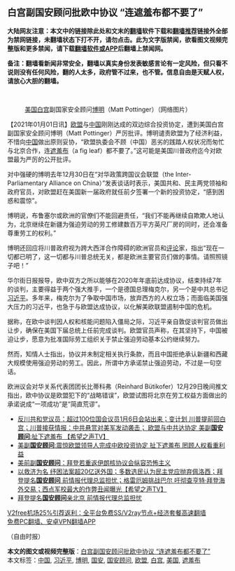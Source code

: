  <h2>白宫副国安顾问批欧中协议 “连遮羞布都不要了”</h2> <p class="notice"><b>大陆网友注意：本文中的链接除此处和文末的<a href="https://github.com/bannedbook/fanqiang" >翻墙</a>软件下载和<a href="https://github.com/killgcd/justmysocks/blob/master/README.md">翻墙推荐</a>链接外全部为禁网链接，未翻墙状态下打不开，请勿点击。此为文字版禁闻，欲看图文视频完整版和更多禁闻，请下载<a href="https://github.com/bannedbook/fanqiang">翻墙软件或APP</a>后翻墙上禁闻网。</p><p>备注：翻墙看新闻非常安全，翻墙以真实身份发表敏感言论有一定风险，但只看不说则没有任何风险，翻的人太多，政府管不过来，也不管。信息自由是天赋人权，请放心大胆的翻墙。</b></p>  <div class="entry"> <br /> <figure><figcaption class="wp-caption-text"><a href="https://www.bannedbook.org/bnews/tag/%e7%be%8e%e5%9b%bd/" class="st_tag internal_tag" rel="tag" title="标签 美国 下的日志">美国</a><a href="https://www.bannedbook.org/bnews/tag/%e7%99%bd%e5%ae%ab/" class="st_tag internal_tag" rel="tag" title="标签 白宫 下的日志">白宫</a>副国家安全顾问<a href="https://www.bannedbook.org/bnews/tag/%E5%8D%9A%E6%98%8E/" class="st_tag internal_tag" rel="tag" title="标签 博明 下的日志">博明</a>（Matt Pottinger）（网络图片）</figcaption></figure> <p>【2021年01月01日讯】<a href="https://www.bannedbook.org/bnews/tag/%e6%ac%a7%e7%9b%9f/" class="st_tag internal_tag" rel="tag" title="标签 欧盟 下的日志">欧盟</a>与<span class='wp_keywordlink_affiliate'><a href="https://www.bannedbook.org/" title="中国" target="_blank">中国</a></span>刚刚达成的双边综合投资协定，遭到美国白宫副国家安全顾问博明（Matt Pottinger）严厉批评。博明谴责欧盟为了经济利益，不惜向<a href="https://www.bannedbook.org/bnews/tag/%E4%B8%AD%E5%9B%BD/" class="st_tag internal_tag" rel="tag" title="标签 中国 下的日志">中国</a>做出原则妥协，“欧盟执委会不顾（中国）恶劣的践踏人权状况而匆忙与北京合作，连<a href="https://www.bannedbook.org/bnews/tag/%E9%81%AE%E7%BE%9E%E5%B8%83/" class="st_tag internal_tag" rel="tag" title="标签 遮羞布 下的日志">遮羞布</a>（a fig leaf）都不要了。”这可能是美国川普政府迄今对欧盟最为严厉的公开批评。</p> <p>对中强硬的博明去年12月30日在“对华政策跨国议会联盟（the Inter-Parliamentary Alliance on China）”发表谈话时表示，美国共和、民主两党领袖和政府官员，对欧盟赶在美国新一届政府就任前夕签署一个新的投资协定，“感到困惑和震惊”。</p> <p>博明说，布鲁塞尔或欧洲的官僚们不能回避责任，“我们不能再继续自欺欺人地认为，北京继续在新疆为强迫劳动的劳工修建数百万平方英尺厂房的同时，还会准备尊重劳工的权利。”</p>  <p>博明还回应将川普政府视为跨大西洋合作障碍的欧洲官员和<span class='wp_keywordlink_affiliate'><a href="https://www.bannedbook.org/bnews/comments/" title="新闻评论" target="_blank">评论</a></span>家，指出“现在一切都已明了，这一切都与川普总统无关，都是欧洲主要官员们做的事情。请照照镜子吧！”</p> <p>华尔街日报报导，欧中双方之所以能够在2020年年底前达成协议，结束持续7年的谈判，主要得益于两个强大推手，一个是德国总理梅克尔，另一个是中共总书记<a href="https://www.bannedbook.org/bnews/tag/%e4%b9%a0%e8%bf%91%e5%b9%b3/" class="st_tag internal_tag" rel="tag" title="标签 习近平 下的日志">习近平</a>。多年来，梅克尔为了争取中国市场，放弃西方的人权立场；而面临美国强大压力的习近平，也急于与欧盟达成协议，以化解美欧联盟遏制中国的危机。</p> <p>据称，在欧中谈判因人权和核能问题陷入僵局之际，习近平亲自敦促谈判官员做出让步，确保在美国下届总统上任前完成谈判。欧盟官员声称，在其坚持下，中国被迫让步，愿意为批准国际劳工组织关于禁止强迫劳动基本公约继续努力。</p>  <p>然而，知情人士指出，协议并未制定相关执行条款，而且中国拒绝承认新疆和西藏大规模使用强迫劳动的劳工。因此，所谓中方承诺禁止强迫劳动，不过是一句空话。</p> <p>欧洲议会对华关系代表团团长比蒂科弗（Reinhard Bütikofer）12月29日晚间推文指出，欧中协议是欧盟犯下的“战略错误”，欧盟试图将北京在劳工权益方面做出的承诺说成“一项成功”是“简直荒谬”。</p> <ul class='op-related-articles' title='相关阅读'> <li><a href='https://www.bannedbook.org/bnews/cbnews/20210101/1458740.html' target='_blank'>反川共和党议员：超过100位国会议员1月6日会站出来；变计划 川普提前回白宫；川普接获情报：中共悬赏对美军发动袭击； 欧盟与中共达协定 美副<b>国安顾问</b>:扯下遮羞布 【希望之声TV】</a></li> <li><a href='https://www.bannedbook.org/bnews/cbnews/20201231/1458454.html' target='_blank'>美副<b>国安顾问</b>:震惊欧盟领导人完成中欧投资协定 扯下遮羞布 罔顾人权看重利益</a></li> <li><a href='https://www.bannedbook.org/bnews/comments/20201229/1456849.html' target='_blank'>美前副<b>国安顾问</b>：拜登若重返伊朗核协议会纵容恐怖主义</a></li> <li><a href='https://www.bannedbook.org/bnews/cbnews/20201223/1453190.html' target='_blank'>以救济为名 纾困法案超20亿送外国；多数选民认为民主党应抛弃佩洛西；拜登提名<b>国安顾问</b> 前情报代理总监担忧；格雷厄姆挑战巴尔 吁彻查亨特‧拜登海外交易；西点军校最大的作弊丑闻曝光【希望之声TV】</a></li> <li><a href='https://www.bannedbook.org/bnews/cbnews/20201223/1453109.html' target='_blank'>拜登提名<b>国安顾问</b>亲北京 前情报代理总监担忧</a></li> </ul> <p class="texttj"> <a href="https://github.com/bannedbook/fanqiang/wiki/V2ray%E6%9C%BA%E5%9C%BA" target="_blank">V2free机场25%引荐返利：全平台免费SS/V2ray节点+经济套餐高速翻墙</a><br/> <a href="https://github.com/bannedbook/fanqiang/wiki/%E7%A6%81%E9%97%BB%E7%BD%91%E5%AE%89%E5%8D%93%E7%BF%BB%E5%A2%99%E6%96%B0%E9%97%BBAPP" target="_blank">免费PC翻墙、安卓VPN翻墙APP</a></p><p>（自由时报）</p> <a name='sharetosocial'></a>       <div><b>本文的图文或视频完整版</b>：<a href='https://www.bannedbook.org/bnews/comments/20210101/1458922.html'>白宫副国安顾问批欧中协议 “连遮羞布都不要了”</a></div>  </div><!--END ENTRY--> <div class="postfooter"> <div>本文标签：<a href="https://www.bannedbook.org/bnews/tag/%E4%B8%AD%E5%9B%BD/" rel="tag">中国</a>, <a href="https://www.bannedbook.org/bnews/tag/%e4%b9%a0%e8%bf%91%e5%b9%b3/" rel="tag">习近平</a>, <a href="https://www.bannedbook.org/bnews/tag/%E5%8D%9A%E6%98%8E/" rel="tag">博明</a>, <a href="https://www.bannedbook.org/bnews/tag/%E5%9B%BD%E5%AE%89/" rel="tag">国安</a>, <a href="https://www.bannedbook.org/bnews/tag/%E5%9B%BD%E5%AE%89%E9%A1%BE%E9%97%AE/" rel="tag">国安顾问</a>, <a href="https://www.bannedbook.org/bnews/tag/%e6%ac%a7%e7%9b%9f/" rel="tag">欧盟</a>, <a href="https://www.bannedbook.org/bnews/tag/%e7%99%bd%e5%ae%ab/" rel="tag">白宫</a>, <a href="https://www.bannedbook.org/bnews/tag/%e7%be%8e%e5%9b%bd/" rel="tag">美国</a>, <a href="https://www.bannedbook.org/bnews/tag/%E9%81%AE%E7%BE%9E%E5%B8%83/" rel="tag">遮羞布</a></div>  </div><!--END POSTFOOTER--> 